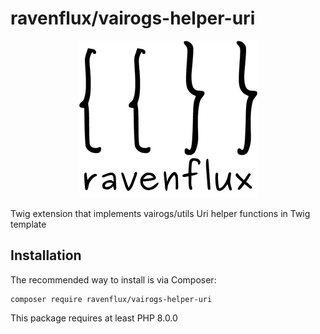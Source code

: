 # ravenflux/vairogs-helper-uri

<p align="center">
  <img alt="logo" src="https://github.com/ravenflux/ravenflux/raw/master/ravenflux.jpg">
</p>

Twig extension that implements vairogs/utils Uri helper functions in Twig template

Installation
------------
The recommended way to install is via Composer:
```shell
composer require ravenflux/vairogs-helper-uri
```
This package requires at least PHP 8.0.0
